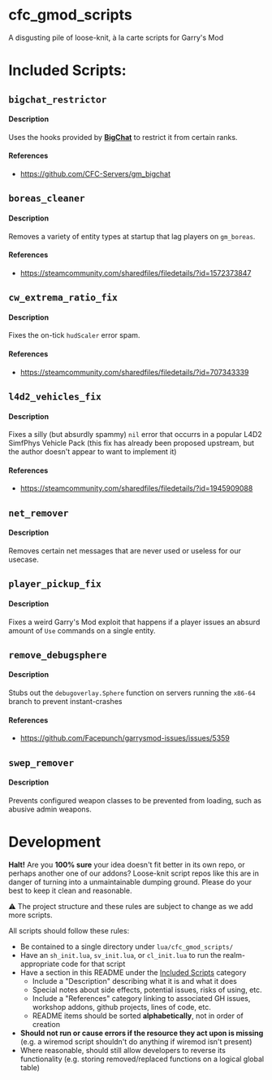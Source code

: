 # cfc_gmod_scripts
A disgusting pile of loose-knit, à la carte scripts for Garry's Mod

# Included Scripts:


## `bigchat_restrictor`
#### Description
Uses the hooks provided by **[BigChat](https://github.com/CFC-Servers/gm_bigchat/)** to restrict it from certain ranks.
#### References
 - https://github.com/CFC-Servers/gm_bigchat


## `boreas_cleaner`
#### Description
Removes a variety of entity types at startup that lag players on `gm_boreas`.
#### References
 - https://steamcommunity.com/sharedfiles/filedetails/?id=1572373847


## `cw_extrema_ratio_fix`
#### Description
Fixes the on-tick `hudScaler` error spam.
#### References
 - https://steamcommunity.com/sharedfiles/filedetails/?id=707343339


## `l4d2_vehicles_fix`
#### Description
Fixes a silly (but absurdly spammy) `nil` error that occurrs in a popular L4D2 SimfPhys Vehicle Pack (this fix has already been proposed upstream, but the author doesn't appear to want to implement it)
#### References
 - https://steamcommunity.com/sharedfiles/filedetails/?id=1945909088


## `net_remover`
#### Description
Removes certain net messages that are never used or useless for our usecase.


## `player_pickup_fix`
#### Description
Fixes a weird Garry's Mod exploit that happens if a player issues an absurd amount of `Use` commands on a single entity.


## `remove_debugsphere`
#### Description
Stubs out the `debugoverlay.Sphere` function on servers running the `x86-64` branch to prevent instant-crashes
#### References
 - https://github.com/Facepunch/garrysmod-issues/issues/5359


## `swep_remover`
#### Description
Prevents configured weapon classes to be prevented from loading, such as abusive admin weapons.


# Development
**Halt!**
Are you **100% sure** your idea doesn't fit better in its own repo, or perhaps another one of our addons?
Loose-knit script repos like this are in danger of turning into a unmaintainable dumping ground. Please do your best to keep it clean and reasonable.


⚠️ The project structure and these rules are subject to change as we add more scripts.

All scripts should follow these rules:
 - Be contained to a single directory under `lua/cfc_gmod_scripts/`
 - Have an `sh_init.lua`, `sv_init.lua`, or `cl_init.lua` to run the realm-appropriate code for that script
 - Have a section in this README under the [Included Scripts](#included-scripts) category
    - Include a "Description" describing what it is and what it does
    - Special notes about side effects, potential issues, risks of using, etc.
    - Include a "References" category linking to associated GH issues, workshop addons, github projects, lines of code, etc.
    - README items should be sorted **alphabetically**, not in order of creation
 - **Should not run or cause errors if the resource they act upon is missing** (e.g. a wiremod script shouldn't do anything if wiremod isn't present)
 - Where reasonable, should still allow developers to reverse its functionality (e.g. storing removed/replaced functions on a logical global table)
